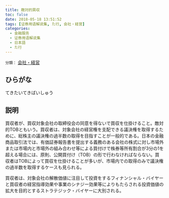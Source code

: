 ```yaml
---
title: 敵対的買収
toc: false
date: 2018-05-18 13:51:52
tags: [证券用语解说集, た行, 会社・経営]
categories:
  - 金融服务
  - 证券用语解说集
  - 日本語
  - た行
---
```


`分類：` [会社・経営](/tags/会社・経営/)

## ひらがな

てきたいてきばいしゅう

## 説明

買収者が、買収対象会社の取締役会の同意を得ないで買収を仕掛けること。敵対的TOBともいう。買収者は、対象会社の経営権を支配できる議決権を取得するために、総株主の議決権の過半数の取得を目指すことが一般的である。日本の金融商品取引法では、有価証券報告書を提出する義務のある会社の株式に対し市場外または市場内と市場外の組み合わせ等による買付けで株券等所有割合が3分の1を超える場合には、原則、公開買付け（TOB）の形で行わなければならない。買収者はTOBによって買収を仕掛けることが多いが、市場内での取得のみで議決権の過半数を取得するケースも見られる。

買収者は、対象会社の解散価値に注目して投資をするフィナンシャル・バイヤーと買収者の経営指導効果や事業のシナジー効果等によりもたらされる投資価値の拡大を目的とするストラテジック・バイヤーに大別される。
